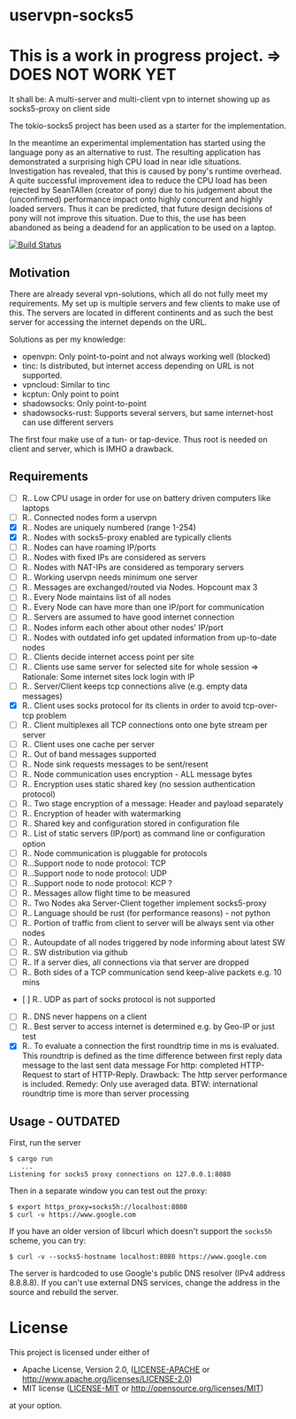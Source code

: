 # uservpn-socks5

# This is a work in progress project. => DOES NOT WORK YET

It shall be: A multi-server and multi-client vpn to internet showing up as socks5-proxy on client side

The tokio-socks5 project has been used as a starter for the implementation.

In the meantime an experimental implementation has started using the language pony as an alternative to rust.  The resulting application has demonstrated a surprising high CPU load in near idle situations.  Investigation has revealed, that this is caused by pony's runtime overhead.  A quite successful improvement idea to reduce the CPU load has been rejected by SeanTAllen (creator of pony) due to his judgement about the (unconfirmed) performance impact onto highly concurrent and highly loaded servers. Thus it can be predicted, that future design decisions of pony will not improve this situation. Due to this, the use has been abandoned as being a deadend for an application to be used on a laptop.

[![Build Status](https://travis-ci.org/gin66/uservpn-socks5.svg?branch=mba)](https://travis-ci.org/gin66/uservpn-socks5)

## Motivation
There are already several vpn-solutions, which all do not fully meet my requirements. My set up is multiple servers and few clients to make use of this. The servers are located in different continents and as such the best server for accessing the internet depends on the URL.

Solutions as per my knowledge:
* openvpn: Only point-to-point and not always working well (blocked)
* tinc: Is distributed, but internet access depending on URL is not supported.
* vpncloud: Similar to tinc 
* kcptun: Only point to point
* shadowsocks: Only point-to-point
* shadowsocks-rust: Supports several servers, but same internet-host can use different servers

The first four make use of a tun- or tap-device. Thus root is needed on client and server, which is IMHO a drawback.

## Requirements

- [ ] R.. Low CPU usage in order for use on battery driven computers like laptops
- [ ] R.. Connected nodes form a uservpn
- [X] R.. Nodes are uniquely numbered (range 1-254)
- [X] R.. Nodes with socks5-proxy enabled are typically clients
- [ ] R.. Nodes can have roaming IP/ports
- [ ] R.. Nodes with fixed IPs are considered as servers
- [ ] R.. Nodes with NAT-IPs are considered as temporary servers
- [ ] R.. Working uservpn needs minimum one server
- [ ] R.. Messages are exchanged/routed via Nodes. Hopcount max 3
- [ ] R.. Every Node maintains list of all nodes
- [ ] R.. Every Node can have more than one IP/port for communication
- [ ] R.. Servers are assumed to have good internet connection
- [ ] R.. Nodes inform each other about other nodes' IP/port
- [ ] R.. Nodes with outdated info get updated information from up-to-date nodes
- [ ] R.. Clients decide internet access point per site
- [ ] R.. Clients use same server for selected site for whole session
          => Rationale: Some internet sites lock login with IP
- [ ] R.. Server/Client keeps tcp connections alive (e.g. empty data messages)
- [X] R.. Client uses socks protocol for its clients in order to avoid tcp-over-tcp problem
- [ ] R.. Client multiplexes all TCP connections onto one byte stream per server
- [ ] R.. Client uses one cache per server
- [ ] R.. Out of band messages supported
- [ ] R.. Node sink requests messages to be sent/resent
- [ ] R.. Node communication uses encryption - ALL message bytes
- [ ] R.. Encryption uses static shared key (no session authentication protocol)
- [ ] R.. Two stage encryption of a message: Header and payload separately
- [ ] R.. Encryption of header with watermarking
- [ ] R.. Shared key and configuration stored in configuration file
- [ ] R.. List of static servers (IP/port) as command line or configuration option
- [ ] R.. Node communication is pluggable for protocols
- [ ] R...Support node to node protocol: TCP
- [ ] R...Support node to node protocol: UDP
- [ ] R...Support node to node protocol: KCP ?
- [ ] R.. Messages allow flight time to be measured
- [ ] R.. Two Nodes aka Server-Client together implement socks5-proxy
- [ ] R.. Language should be rust (for performance reasons) - not python
- [ ] R.. Portion of traffic from client to server will be always sent via other nodes
- [ ] R.. Autoupdate of all nodes triggered by node informing about latest SW
- [ ] R.. SW distribution via github
- [ ] R.. If a server dies, all connections via that server are dropped
- [ ] R.. Both sides of a TCP communication send keep-alive packets e.g. 10 mins
- [ ] R.. UDP as part of socks protocol is not supported  
- [ ] R.. DNS never happens on a client
- [ ] R.. Best server to access internet is determined e.g. by Geo-IP or just test
- [X] R.. To evaluate a connection the first roundtrip time in ms is evaluated.
          This roundtrip is defined as the time difference between
          first reply data message to the last sent data message
          For http: completed HTTP-Request to start of HTTP-Reply.
          Drawback: The http server performance is included.
          Remedy:   Only use averaged data. 
          BTW: international roundtrip time is more than server processing

## Usage - OUTDATED

First, run the server

```
$ cargo run
   ...
Listening for socks5 proxy connections on 127.0.0.1:8080
```

Then in a separate window you can test out the proxy:

```
$ export https_proxy=socks5h://localhost:8080
$ curl -v https://www.google.com
```

If you have an older version of libcurl which doesn't support the `socks5h` scheme,
you can try:

```
$ curl -v --socks5-hostname localhost:8080 https://www.google.com
```

The server is hardcoded to use Google's public DNS resolver (IPv4 address 8.8.8.8).
If you can't use external DNS services, change the address in the source and
rebuild the server.

# License

This project is licensed under either of

 * Apache License, Version 2.0, ([LICENSE-APACHE](LICENSE-APACHE) or
   http://www.apache.org/licenses/LICENSE-2.0)
 * MIT license ([LICENSE-MIT](LICENSE-MIT) or
   http://opensource.org/licenses/MIT)

at your option.

